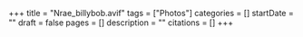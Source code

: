 +++
title = "Nrae_billybob.avif"
tags = ["Photos"]
categories = []
startDate = ""
draft = false
pages = []
description = ""
citations = []
+++
